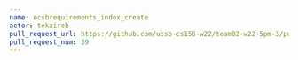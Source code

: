 ```yaml
---
name: ucsbrequirements_index_create
actor: tekaireb
pull_request_url: https://github.com/ucsb-cs156-w22/team02-w22-5pm-3/pull/39
pull_request_num: 39
---
```


